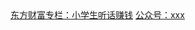 <nav>
    <a href="https://emcreative.eastmoney.com/article/app/index.html?cid=662&appfenxiang=1#/column">东方财富专栏：小学生听话赚钱</a>
    <a href="">公众号：xxx</a>
  </nav>
